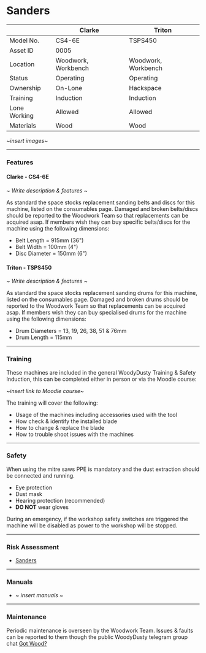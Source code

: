 # Sanders

|               | Clarke                 | Triton                 |
|---------------|------------------------|------------------------|
| Model No.     | CS4-6E                 | TSPS450                |
| Asset ID      | 0005                   |                        |
| Location      | Woodwork, Workbench    | Woodwork, Workbench    |
| Status        | Operating              | Operating              |
| Ownership     | On-Lone                | Hackspace              |
| Training      | Induction              | Induction              |
| Lone Working  | Allowed                | Allowed                |
| Materials     | Wood                   | Wood                   |

*~insert images~*

---

### **Features**
#### Clarke - CS4-6E
*~ Write description & features ~*

As standard the space stocks replacement sanding belts and discs for this machine, listed on the consumables page.  Damaged and broken belts/discs should be reported to the Woodwork Team so that replacements can be acquired asap.  If members wish they can buy specific belts/discs for the machine using the following dimensions:
  - Belt Length = 915mm (36")
  - Belt Width = 100mm (4")
  - Disc Diameter = 150mm (6")

#### Triton - TSPS450
*~ Write description & features ~*

As standard the space stocks replacement sanding drums for this machine, listed on the consumables page.  Damaged and broken drums should be reported to the Woodwork Team so that replacements can be acquired asap.  If members wish they can buy specialised drums for the machine using the following dimensions:
  - Drum Diameters = 13, 19, 26, 38, 51 & 76mm
  - Drum Length = 115mm

---

### **Training**
These machines are included in the general WoodyDusty Training & Safety Induction, this can be completed either in person or via the Moodle course:

*~insert link to Moodle course~*

The training will cover the following:
  - Usage of the machines including accessories used with the tool
  - How check & identify the installed blade
  - How to change & replace the blade
  - How to trouble shoot issues with the machines

---

### **Safety**
When using the mitre saws PPE is mandatory and the dust extraction should be connected and running.
  - Eye protection
  - Dust mask
  - Hearing protection (recommended)
  - **DO NOT** wear gloves

During an emergency, if the workshop safety switches are triggered the machine will be disabled as power to the workshop will be stopped.

---

### **Risk Assessment**
- [Sanders](https://docs.google.com/document/d/1BTiqpE-egWY1lfvCP8Ui6uaUQ0lzS6jrJuCgx4aem7Y/edit?usp=sharing)

---

### **Manuals**
- *~ insert manuals ~*

---

### **Maintenance**
Periodic maintenance is overseen by the Woodwork Team.  Issues & faults can be reported to them though the public WoodyDusty telegram group chat [Got Wood?](http://protect-mylinks.com/decrypt?i=d354121e2215720)

